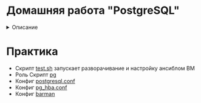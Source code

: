 # Домашняя работа "PostgreSQL"

<details>
<summary>Описание</summary>

настроить hot_standby репликацию с использованием слотов  
настроить правильное резервное копирование  
Для сдачи работы присылаем ссылку на репозиторий, в котором должны обязательно быть  
Vagranfile (2 машины)  
плейбук Ansible  
конфигурационные файлы postgresql.conf, pg_hba.conf  
конфиг barman, либо скрипт резервного копирования.  

</details>


# Практика

+ Скрипт [test.sh](test.sh) запускает разворачивание и настройку ансиблом ВМ 
+ Роль Скрипт [pg](roles/pg/) 
+ Конфиг [postgresql.conf](/roles/pg/files/postgresql.conf)    
+ Конфиг [pg_hba.conf ](/roles/pg/files/pg_hba.conf)  
+ Конфиг [barman ](/roles/pg/files/barman.conf) 